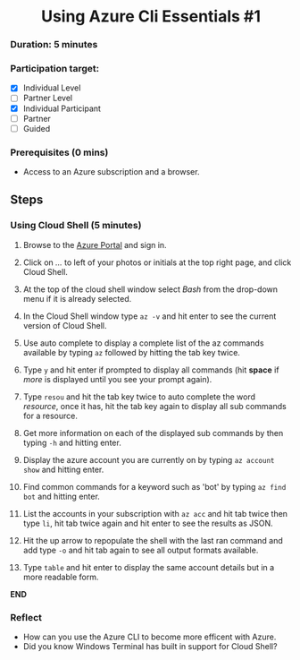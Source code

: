 <h1 align="center">Using Azure Cli Essentials #1</h1>

### Duration: 5 minutes
### Participation target:
- [x] Individual Level
- [ ] Partner Level
- [x] Individual Participant
- [ ] Partner
- [ ] Guided

### Prerequisites  (0 mins)

- Access to an Azure subscription and a browser.

## Steps

### Using Cloud Shell (5 minutes)

1. Browse to the [Azure Portal](https://portal.azure.com) and sign in.

2. Click on *...* to left of your photos or initials at the top right page, and click Cloud Shell.

3. At the top of the cloud shell window select *Bash* from the drop-down menu if it is already selected.

4. In the Cloud Shell window type ``` az -v ``` and hit enter to see the current version of Cloud Shell.

5. Use auto complete to display a complete list of the az commands available by typing ``` az ``` followed by hitting the tab key twice.
   
6. Type ``` y ``` and hit enter if prompted to display all commands (hit **space** if *more* is displayed until you see your prompt again). 
   
7. Type ``` resou ``` and hit the tab key twice to auto complete the word *resource*, once it has, hit the tab key again to display all sub commands for a resource.
   
8. Get more information on each of the displayed sub commands by then typing ``` -h ``` and hitting enter.

9. Display the azure account you are currently on by typing ``` az account show ``` and hitting enter.

10. Find common commands for a keyword such as 'bot' by typing  ``` az find bot ``` and hitting enter. 

11. List the accounts in your subscription with ``` az acc ``` and hit tab twice then type ``` li ```, hit tab twice again and hit enter to see the results as JSON.
   
12. Hit the up arrow to repopulate the shell with the last ran command and add type ``` -o ``` and hit tab again to see all output formats available.

13. Type ``` table ``` and hit enter to display the same account details but in a more readable form.

**END**

### Reflect

 - How can you use the Azure CLI to become more efficent with Azure.
 - Did you know Windows Terminal has built in support for Cloud Shell?
 